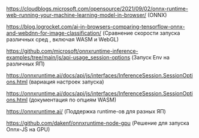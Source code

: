 https://cloudblogs.microsoft.com/opensource/2021/09/02/onnx-runtime-web-running-your-machine-learning-model-in-browser/ (ONNX)

https://blog.logrocket.com/ai-in-browsers-comparing-tensorflow-onnx-and-webdnn-for-image-classification/ (Сравнение скорости запуска различных сред , включая WASM и WebGL)

https://github.com/microsoft/onnxruntime-inference-examples/tree/main/js/api-usage_session-options (Запуск Env на различных ЯП)

https://onnxruntime.ai/docs/api/js/interfaces/InferenceSession.SessionOptions.html (вариация настроек запуска)

https://onnxruntime.ai/docs/api/js/interfaces/InferenceSession.SessionOptions.html (документация по опциям WASM)

https://onnxruntime.ai/ (Поддержка runtime-ов для разных ЯП)

https://github.com/dakenf/onnxruntime-node-gpu (Решение для запуска Onnx-JS на GPU)


